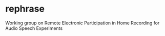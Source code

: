 # rephrase
Working group on Remote Electronic Participation in Home Recording for Audio Speech Experiments
